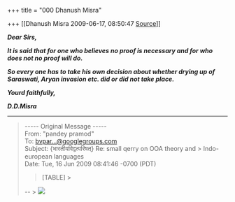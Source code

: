 +++
title = "000 Dhanush Misra"

+++
[[Dhanush Misra	2009-06-17, 08:50:47 [Source](https://groups.google.com/g/bvparishat/c/NSmVVlirJf0)]]



***Dear Sirs,***

***It is said that for one who believes no proof is necessary and for who does not no proof will do.***

***So every one has to take his own decision about whether drying up of Saraswati, Aryan invasion etc. did or did not take place.***

***Yourd faithfully,***

***D.D.Misra***

****

  
  

> ----- Original Message -----  
> From: "pandey pramod"   
> To: [bvpar...@googlegroups.com]()  
> Subject: {भारतीयविद्वत्परिषत्} Re: small qerry on OOA theory and > Indo-european languages  
> Date: Tue, 16 Jun 2009 08:41:46 -0700 (PDT)  
>   
> > [TABLE] >
>   
>   
> -- >
> [![](https://ci6.googleusercontent.com/proxy/V_XAyc-Qvrs1ReRmmVaT7xaRF5rtsGQn71c7Qelvaob7G0dRkOtguORDB2ukwBvXapLe3-IK-1yVyeZAmXf3csFAWJ1EVxUMK9X9CdEtckomNOY=s0-d-e1-ft#http://a8-asy.a8ww.net/a8-ads/adftrview?redirectid=ao-india_i_01)](http://a8-asy.a8ww.net/a8-ads/adftrclick?redirectid=ao-india_a_01)

